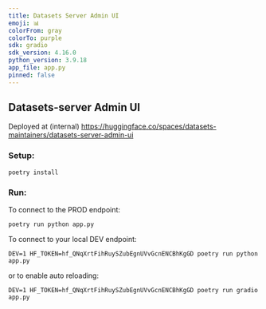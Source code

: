```yaml
---
title: Datasets Server Admin UI
emoji: 📊
colorFrom: gray
colorTo: purple
sdk: gradio
sdk_version: 4.16.0
python_version: 3.9.18
app_file: app.py
pinned: false
---
```


## Datasets-server Admin UI

Deployed at (internal) https://huggingface.co/spaces/datasets-maintainers/datasets-server-admin-ui

### Setup:

```
poetry install
```

### Run:

To connect to the PROD endpoint:

```
poetry run python app.py
```

To connect to your local DEV endpoint:

```
DEV=1 HF_TOKEN=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 poetry run python app.py
```
or to enable auto reloading:
```
DEV=1 HF_TOKEN=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 poetry run gradio app.py
```
